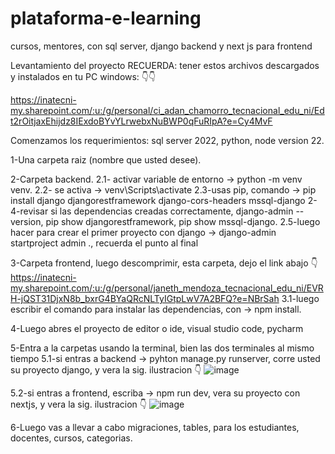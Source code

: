 # plataforma-e-learning
 cursos, mentores, con sql server, django backend y next js para frontend

 Levantamiento del proyecto
 RECUERDA: tener estos archivos descargados y instalados en tu PC windows: 👇👇
 
https://inatecni-my.sharepoint.com/:u:/g/personal/ci_adan_chamorro_tecnacional_edu_ni/Edt2rOitjaxEhijdz8IExdoBYvYLrwebxNuBWP0qFuRIpA?e=Cy4MvF
 
 Comenzamos los requerimientos: sql server 2022, python, node version 22.
 
 1-Una carpeta raiz (nombre que usted desee).
 
 2-Carpeta backend.
  2.1- activar variable de entorno -> python -m venv venv.
  2.2- se activa -> venv\Scripts\activate
  2.3-usas pip, comando -> pip install django djangorestframework django-cors-headers mssql-django
  2-4-revisar si las dependencias creadas correctamente, django-admin --version, pip show djangorestframework, pip show mssql-django.
  2.5-luego hacer para crear el primer proyecto con django -> django-admin startproject admin ., recuerda el punto al final
  
 3-Carpeta frontend, luego descomprimir, esta carpeta, dejo el link abajo 👇
 https://inatecni-my.sharepoint.com/:u:/g/personal/janeth_mendoza_tecnacional_edu_ni/EVRH-jQST31DjxN8b_bxrG4BYaQRcNLTyIGtpLwV7A2BFQ?e=NBrSah
  3.1-luego escribir el comando para instalar las dependencias, con -> npm install.
  
 4-Luego abres el proyecto de editor o ide, visual studio code, pycharm
 
 5-Entra a la carpetas usando la terminal, bien las dos terminales al mismo tiempo
  5.1-si entras a backend -> pyhton manage.py runserver, corre usted su proyecto django, y vera la sig. ilustracion 👇
  ![image](https://github.com/user-attachments/assets/5273332f-1dec-432c-bf61-87309e4b79f7)
  
  5.2-si entras a frontend, escriba -> npm run dev, vera su proyecto con nextjs, y vera la sig. ilustracion 👇
  ![image](https://github.com/user-attachments/assets/70a157d3-8d5c-4a51-8013-e12e3079bfc1)

  6-Luego vas a llevar a cabo migraciones, tables, para los estudiantes, docentes, cursos, categorias.


